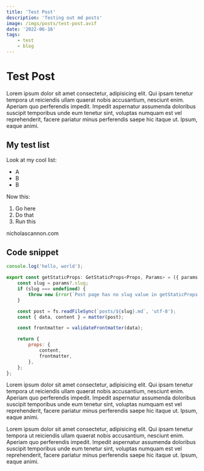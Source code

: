 ```yaml
---
title: 'Test Post'
description: 'Testing out md posts'
image: /imgs/posts/test-post.avif
date: '2022-06-16'
tags:
    - test
    - blog
---
```


# Test Post

Lorem ipsum dolor sit amet consectetur, adipisicing elit. Qui ipsam tenetur tempora ut reiciendis ullam quaerat nobis accusantium, nesciunt enim. Aperiam quo perferendis impedit. Impedit aspernatur assumenda doloribus suscipit temporibus unde eum tenetur sint, voluptas numquam est vel reprehenderit, facere pariatur minus perferendis saepe hic itaque ut. Ipsum, eaque animi.

## My test list

Look at my cool list:

-   A
-   B
-   B

Now this:

1. Go here
2. Do that
3. Run this

nicholascannon.com

## Code snippet

```javascript
console.log('hello, world');

export const getStaticProps: GetStaticProps<Props, Params> = ({ params }) => {
    const slug = params?.slug;
    if (slug === undefined) {
        throw new Error(`Post page has no slug value in getStaticProps params: ${params}`);
    }

    const post = fs.readFileSync(`posts/${slug}.md`, 'utf-8');
    const { data, content } = matter(post);

    const frontmatter = validateFrontmatter(data);

    return {
        props: {
            content,
            frontmatter,
        },
    };
};
```

Lorem ipsum dolor sit amet consectetur, adipisicing elit. Qui ipsam tenetur tempora ut reiciendis ullam quaerat nobis accusantium, nesciunt enim. Aperiam quo perferendis impedit. Impedit aspernatur assumenda doloribus suscipit temporibus unde eum tenetur sint, voluptas numquam est vel reprehenderit, facere pariatur minus perferendis saepe hic itaque ut. Ipsum, eaque animi.

Lorem ipsum dolor sit amet consectetur, adipisicing elit. Qui ipsam tenetur tempora ut reiciendis ullam quaerat nobis accusantium, nesciunt enim. Aperiam quo perferendis impedit. Impedit aspernatur assumenda doloribus suscipit temporibus unde eum tenetur sint, voluptas numquam est vel reprehenderit, facere pariatur minus perferendis saepe hic itaque ut. Ipsum, eaque animi.
